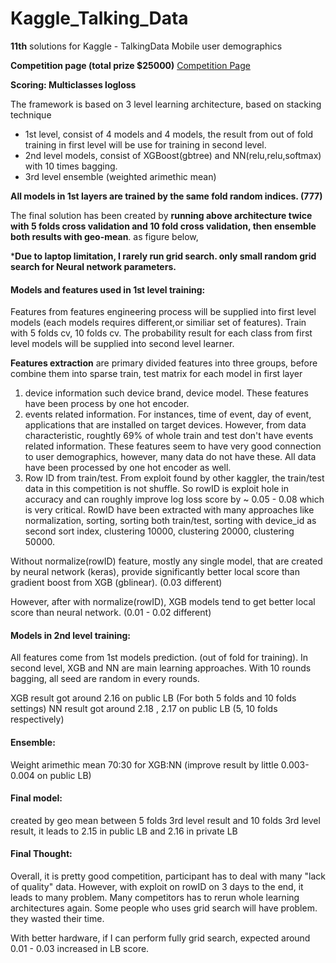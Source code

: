 # Kaggle_Talking_Data
**11th** solutions for Kaggle - TalkingData Mobile user demographics

**Competition page (total prize $25000)**
[Competition Page](https://www.kaggle.com/c/talkingdata-mobile-user-demographics)

**Scoring: Multiclasses logloss**

The framework is based on 3 level learning architecture, based on stacking technique
-  1st level, consist of 4 models  and 4 models, the result from out of fold training in first level will be use for training in second level.
-  2nd level models, consist of XGBoost(gbtree) and NN(relu,relu,softmax) with 10 times bagging.
-  3rd level ensemble (weighted arimethic mean)

**All models in 1st layers are trained by the same fold random indices. (777)**

The final solution has been created by **running above architecture twice with 5 folds cross validation and 10 fold cross validation, then ensemble both results with geo-mean**. as figure below,

***Due to laptop limitation, I rarely run grid search. only small random grid search for Neural network parameters.**


#### Models and features used in 1st level training:

Features from features engineering process will be supplied into first level models (each models requires different,or similiar set of features). Train with 5 folds cv, 10 folds cv.
The probability result for each class from first level models will be supplied into second level learner.

**Features extraction** are primary divided features into three groups, before combine them into sparse train, test matrix for each model in first layer
1. device information such device brand, device model. These features have been process by one hot encoder.
2. events related information. For instances, time of event, day of event, applications that are installed on target devices. However, from data characteristic, roughtly 69% of whole train and test don't have events related information. These features seem to have very good connection to user demographics, however, many data do not have these. All data have been processed by one hot encoder as well.
3. Row ID from train/test. From exploit found by other kaggler, the train/test data in this competition is not shuffle. So rowID is exploit hole in accuracy and can roughly improve log loss score by ~ 0.05 - 0.08 which is very critical. RowID have been extracted with many approaches like normalization, sorting, sorting both train/test, sorting with device_id as second sort index, clustering 10000, clustering 20000, clustering 50000.

Without normalize(rowID) feature, mostly any single model, that are created by neural network (keras), provide significantly better local score than gradient boost from XGB (gblinear). (0.03 different)

However, after with normalize(rowID), XGB models tend to get better local score than neural network. (0.01 - 0.02 different)

#### Models in 2nd level training:
All features come from 1st models prediction. (out of fold for training). In second level, XGB and NN are main learning approaches. With 10 rounds bagging, all seed are random in every rounds.

XGB result got around 2.16 on public LB (For both 5 folds and 10 folds settings)
NN result got around 2.18 , 2.17 on public LB (5, 10 folds respectively)

#### Ensemble:
Weight arimethic mean 70:30 for XGB:NN (improve result by little 0.003- 0.004 on public LB)


#### Final model:
created by geo mean between 5 folds 3rd level result and 10 folds 3rd level result, it leads to 2.15 in public LB and 2.16 in private LB

#### Final Thought:
Overall, it is pretty good competition, participant has to deal with many "lack of quality" data. However, with exploit on rowID on 3 days to the end, it leads to many problem. Many competitors has to rerun whole learning architectures again.
Some people who uses grid search will have problem. they wasted their time.

With better hardware, if I can perform fully grid search, expected around 0.01 - 0.03 increased in LB score.
